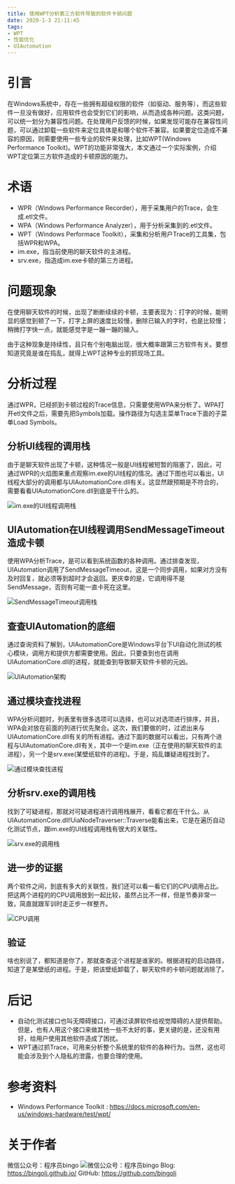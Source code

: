 ```yaml
---
title: 使用WPT分析第三方软件导致的软件卡顿问题
date: 2020-1-3 21:11:45
tags:
- WPT
- 性能优化
- UIAutomation
---
```


# 引言

在Windows系统中，存在一些拥有超级权限的软件（如驱动、服务等），而这些软件一旦没有做好，应用软件也会受到它们的影响，从而造成各种问题。这类问题，可以统一划分为兼容性问题。在处理用户反馈的时候，如果发现可能存在兼容性问题，可以通过卸载一些软件来定位具体是和哪个软件不兼容。如果要定位造成不兼容的原因，则需要使用一些专业的软件来处理，比如WPT(Windows Performance Toolkit)。WPT的功能非常强大，本文通过一个实际案例，介绍WPT定位第三方软件造成的卡顿原因的能力。

# 术语

* WPR（Windows Performance Recorder），用于采集用户的Trace，会生成.etl文件。
* WPA（Windows Performance Analyzer），用于分析采集到的.etl文件。
* WPT（Windows Performace Toolkit），采集和分析用户Trace的工具集，包括WPR和WPA。
* im.exe，指当前使用的聊天软件的主进程。
* srv.exe，指造成im.exe卡顿的第三方进程。

# 问题现象

在使用聊天软件的时候，出现了断断续续的卡顿，主要表现为：打字的时候，能明显的感觉到顿了一下，打字上屏的速度比较慢，删除已输入的字时，也是比较慢；稍微打字快一点，就能感觉字是一蹦一蹦的输入。

由于这种现象是持续性，且只有个别电脑出现，很大概率跟第三方软件有关。要想知道究竟是谁在捣乱，就得上WPT这种专业的抓现场工具。

# 分析过程

通过WPR，已经抓到卡顿过程的Trace信息，只需要使用WPA来分析了。WPA打开etl文件之后，需要先把Symbols加载。操作路径为勾选主菜单Trace下面的子菜单Load Symbols。

## 分析UI线程的调用栈

由于是聊天软件出现了卡顿，这种情况一般是UI线程被短暂的阻塞了，因此，可通过WPR的火焰图来重点观察im.exe的UI线程的情况。通过下图也可以看出，UI线程大部分的调用都与UIAutomationCore.dll有关。这显然跟预期是不符合的，需要看看UIAutomationCore.dll到底是干什么的。

![im.exe的UI线程调用栈](https://bingoli.github.io/wpt-hang-by-uiautomation-flame.png)

## UIAutomation在UI线程调用SendMessageTimeout造成卡顿

使用WPA分析Trace，是可以看到系统函数的各种调用。通过排查发现，UIAutomation调用了SendMessageTimeout，这是一个同步调用，如果对方没有及时回复，就必须等到超时才会返回。更庆幸的是，它调用得不是SendMessage，否则有可能一直卡死在这里。

![SendMessageTimeout调用栈](https://bingoli.github.io/wpt-hang-by-uiautomation-stack.png)

## 查查UIAutomation的底细

通过查询资料了解到，UIAutomationCore是Windows平台下UI自动化测试的核心模块，调用方和提供方都需要使用。因此，只要查到也在调用UIAutomationCore.dll的进程，就能查到导致聊天软件卡顿的元凶。

![UIAutomation架构](https://bingoli.github.io/wpt-hang-by-uiautomation-core.dll.png)

## 通过模块查找进程 

WPA分析问题时，列表里有很多选项可以选择，也可以对选项进行排序，并且，WPA会对放在前面的列进行优先聚合。这次，我们要做的时，过滤出来与UIAutomationCore.dll有关的所有进程。通过下面的数据可以看出，只有两个进程与UIAutomationCore.dll有关，其中一个是im.exe（正在使用的聊天软件的主进程），另一个是srv.exe(某壁纸软件的进程)。于是，捣乱嫌疑进程找到了。

![通过模块查找进程](https://bingoli.github.io/wpt-hang-by-uiautomation-module.png)

## 分析srv.exe的调用栈

找到了可疑进程，那就对可疑进程进行调用栈展开，看看它都在干什么。从UIAutomationCore.dll!UiaNodeTraverser::Traverse能看出来，它是在遍历自动化测试节点，跟im.exe的UI线程调用栈有很大的关联性。

![srv.exe的调用栈](https://bingoli.github.io/wpt-hang-by-uiautomation-target-exe.png)

## 进一步的证据

两个软件之间，到底有多大的关联性，我们还可以看一看它们的CPU调用占比。把这两个进程的的CPU调用放到一起比较，虽然占比不一样，但是节奏非常一致，简直就跟军训时走正步一样整齐。

![CPU调用](https://bingoli.github.io/wpt-hang-by-uiautomation-compare.png)

## 验证

啥也别说了，都知道是你了，那就查查这个进程是谁家的。根据进程的启动路径，知道了是某壁纸的进程。于是，把该壁纸卸载了，聊天软件的卡顿问题就消除了。

# 后记

* 自动化测试接口也叫无障碍接口，可通过读屏软件给视觉障碍的人提供帮助。但是，也有人用这个接口来做其他一些不太好的事，更关键的是，还没有用好，给用户使用其他软件造成了困扰。
* WPT通过抓Trace，可用来分析整个系统里的软件的各种行为。当然，这也可能会涉及到个人隐私的泄露，也要合理的使用。

# 参考资料
* Windows Performance Toolkit : https://docs.microsoft.com/en-us/windows-hardware/test/wpt/

# 关于作者
微信公众号：程序员bingo
![微信公众号：程序员bingo](https://bingoli.github.io/wechat.jpeg)
Blog: https://bingoli.github.io/
GitHub: https://github.com/bingoli